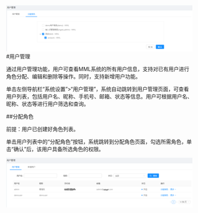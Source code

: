 ![](/user_guide/fig/5-02.png)#用户管理

通过用户管理功能，用户可查看MML系统的所有用户信息，支持对已有用户进行角色分配、编辑和删除等操作。同时，支持新增用户功能。

单击左侧导航栏“系统设置”>“用户管理”，系统自动跳转到用户管理页面，可查看用户列表，包括用户名、昵称、手机号、邮箱、状态等信息。用户可根据用户名、昵称、状态等进行用户筛选和查询。

##分配角色

前提：用户已创建好角色列表。

单击用户列表中的“分配角色”按钮，系统跳转到分配角色页面，勾选所需角色，单击“确认”后，该用户具备所选角色的权限。

![](/user_guide/fig/5-01.png)

